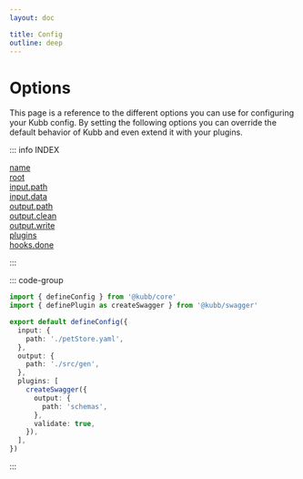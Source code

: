 ```yaml
---
layout: doc

title: Config
outline: deep
---
```


# Options

This page is a reference to the different options you can use for configuring your Kubb config.
By setting the following options you can override the default behavior of Kubb and even extend it with your plugins.

::: info INDEX

[name](/config/name)
<br/>
[root](/config/root)
<br/>
[input.path](/config/input#input-path)
<br/>
[input.data](/config/input#input-data)
<br/>
[output.path](/config/output#output-path)
<br/>
[output.clean](/config/output#output-clean)
<br/>
[output.write](/config/output#output-write)
<br/>
[plugins](/config/plugins)
<br/>
[hooks.done](/config/hooks#hooks-done)

:::

::: code-group

```typescript twoslash [kubb.config.ts]
import { defineConfig } from '@kubb/core'
import { definePlugin as createSwagger } from '@kubb/swagger'

export default defineConfig({
  input: {
    path: './petStore.yaml',
  },
  output: {
    path: './src/gen',
  },
  plugins: [
    createSwagger({
      output: {
        path: 'schemas',
      },
      validate: true,
    }),
  ],
})
```

:::
